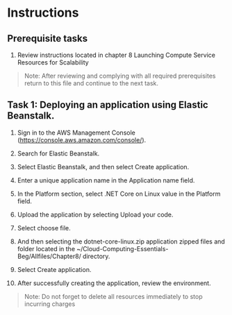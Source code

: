 # Instructions

## Prerequisite tasks

1. Review instructions located in chapter 8 Launching Compute Service Resources for Scalability

> Note: After reviewing and complying with all required prerequisites return to this file and continue to the next task.

## Task 1: Deploying an application using Elastic Beanstalk.

1.	Sign in to the AWS Management Console (https://console.aws.amazon.com/console/).

1.	Search for Elastic Beanstalk.

1.	Select Elastic Beanstalk, and then select Create application.

1.	Enter a unique application name in the Application name field.

1.	In the Platform section, select .NET Core on Linux value in the Platform field.

1.	Upload the application by selecting Upload your code.

1.	Select choose file.

1.	And then selecting the dotnet-core-linux.zip application zipped files and folder located in the ~/Cloud-Computing-Essentials-Beg/Allfiles/Chapter8/ directory.

1. Select Create application.

1. After successfully creating the application, review the environment.

> Note: Do not forget to delete all resources immediately to stop incurring charges

